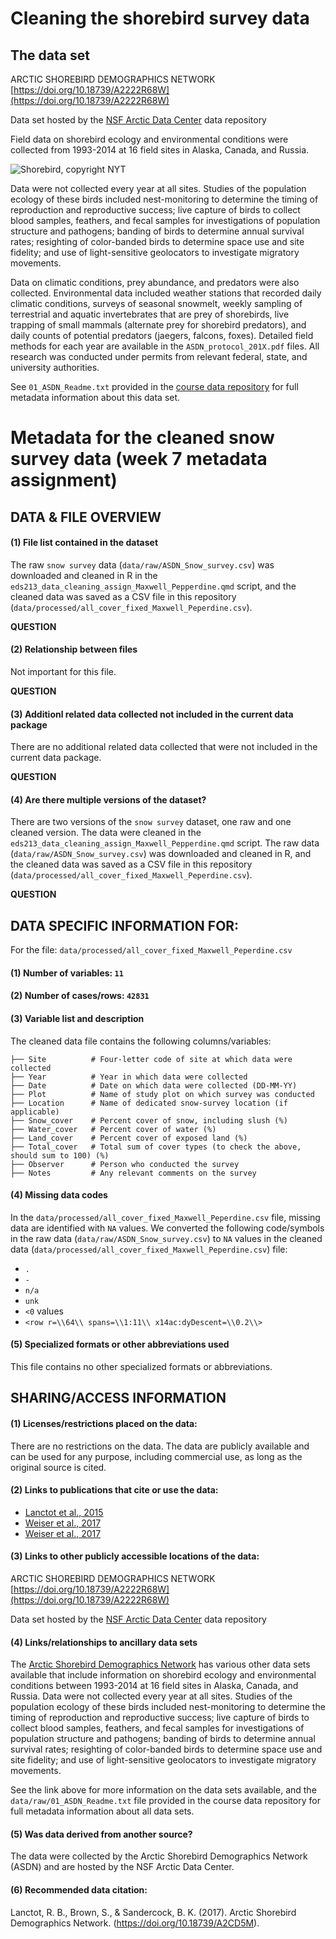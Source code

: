 # Cleaning the shorebird survey data 


## The data set

ARCTIC SHOREBIRD DEMOGRAPHICS NETWORK [https://doi.org/10.18739/A2222R68W](https://doi.org/10.18739/A2222R68W)

Data set hosted by the [NSF Arctic Data Center](https://arcticdata.io) data repository 

Field data on shorebird ecology and environmental conditions were collected from 1993-2014 at 16 field sites in Alaska, Canada, and Russia.

![Shorebird, copyright NYT](https://static01.nyt.com/images/2017/09/10/nyregion/10NATURE1/10NATURE1-superJumbo.jpg?quality=75&auto=webp)

Data were not collected every year at all sites. Studies of the population ecology of these birds included nest-monitoring to determine the timing of reproduction and reproductive success; live capture of birds to collect blood samples, feathers, and fecal samples for investigations of population structure and pathogens; banding of birds to determine annual survival rates; resighting of color-banded birds to determine space use and site fidelity; and use of light-sensitive geolocators to investigate migratory movements. 

Data on climatic conditions, prey abundance, and predators were also collected. Environmental data included weather stations that recorded daily climatic conditions, surveys of seasonal snowmelt, weekly sampling of terrestrial and aquatic invertebrates that are prey of shorebirds, live trapping of small mammals (alternate prey for shorebird predators), and daily counts of potential predators (jaegers, falcons, foxes). Detailed field methods for each year are available in the `ASDN_protocol_201X.pdf` files. All research was conducted under permits from relevant federal, state, and university authorities.

See `01_ASDN_Readme.txt` provided in the [course data repository](https://github.com/UCSB-Library-Research-Data-Services/bren-meds213-spring-2024-class-data) for full metadata information about this data set.

# Metadata for the cleaned snow survey data (week 7 metadata assignment)

## DATA & FILE OVERVIEW

#### (1) File list contained in the dataset

The raw `snow survey` data (`data/raw/ASDN_Snow_survey.csv`) was downloaded and cleaned in R in the `eds213_data_cleaning_assign_Maxwell_Pepperdine.qmd` script, and the cleaned data was saved as a CSV file in this repository (`data/processed/all_cover_fixed_Maxwell_Peperdine.csv`). 

**QUESTION**

#### (2) Relationship between files

Not important for this file. 

**QUESTION**

#### (3) Additionl related data collected not included in the current data package

There are no additional related data collected that were not included in the current data package.

**QUESTION**

#### (4) Are there multiple versions of the dataset?

There are two versions of the `snow survey` dataset, one raw and one cleaned version. The data were cleaned in the `eds213_data_cleaning_assign_Maxwell_Pepperdine.qmd` script. The raw data (`data/raw/ASDN_Snow_survey.csv`) was downloaded and cleaned in R, and the cleaned data was saved as a CSV file in this repository (`data/processed/all_cover_fixed_Maxwell_Peperdine.csv`). 

**QUESTION**

## DATA SPECIFIC INFORMATION FOR: 

For the file: `data/processed/all_cover_fixed_Maxwell_Peperdine.csv`

#### (1) Number of variables: `11`

#### (2) Number of cases/rows: `42831`

#### (3) Variable list and description

The cleaned data file contains the following columns/variables:

```
├── Site          # Four-letter code of site at which data were collected
├── Year          # Year in which data were collected      
├── Date          # Date on which data were collected (DD-MM-YY)                   
├── Plot          # Name of study plot on which survey was conducted
├── Location      # Name of dedicated snow-survey location (if applicable)
├── Snow_cover    # Percent cover of snow, including slush (%)
├── Water_cover   # Percent cover of water (%)
├── Land_cover    # Percent cover of exposed land (%)
├── Total_cover   # Total sum of cover types (to check the above, should sum to 100) (%)
├── Observer      # Person who conducted the survey
├── Notes         # Any relevant comments on the survey
```

#### (4) Missing data codes 

In the `data/processed/all_cover_fixed_Maxwell_Peperdine.csv` file, missing data are identified with `NA` values. We converted the following code/symbols in the raw data (`data/raw/ASDN_Snow_survey.csv`) to `NA` values in the cleaned data (`data/processed/all_cover_fixed_Maxwell_Peperdine.csv`) file:

- `.`
- `-`
- `n/a`
- `unk`
- `<0` values
- `<row r=\\64\\ spans=\\1:11\\ x14ac:dyDescent=\\0.2\\>`

#### (5) Specialized formats or other abbreviations used

This file contains no other specialized formats or abbreviations.

## SHARING/ACCESS INFORMATION

#### (1) Licenses/restrictions placed on the data:

There are no restrictions on the data. The data are publicly available and can be used for any purpose, including commercial use, as long as the original source is cited.

#### (2) Links to publications that cite or use the data:

- [Lanctot et al., 2015](https://bksandercock.wordpress.com/wp-content/uploads/2018/10/lanctot2015asdnreport.pdf)
- [Weiser et al., 2017](https://doi.org/10.1111/ibi.12571)
- [Weiser et al., 2017](https://doi.org/10.1642/AUK-17-107.1)

#### (3) Links to other publicly accessible locations of the data:

ARCTIC SHOREBIRD DEMOGRAPHICS NETWORK [https://doi.org/10.18739/A2222R68W](https://doi.org/10.18739/A2222R68W)

Data set hosted by the [NSF Arctic Data Center](https://arcticdata.io) data repository

#### (4) Links/relationships to ancillary data sets 

The [Arctic Shorebird Demographics Network](https://arcticdata.io/catalog/view/doi%3A10.18739%2FA2CD5M) has various other data sets available that include information on shorebird ecology and environmental conditions between 1993-2014 at 16 field sites in Alaska, Canada, and Russia. Data were not collected every year at all sites. Studies of the population ecology of these birds included nest-monitoring to determine the timing of reproduction and reproductive success; live capture of birds to collect blood samples, feathers, and fecal samples for investigations of population structure and pathogens; banding of birds to determine annual survival rates; resighting of color-banded birds to determine space use and site fidelity; and use of light-sensitive geolocators to investigate migratory movements.

See the link above for more information on the data sets available, and the `data/raw/01_ASDN_Readme.txt` file provided in the course data repository for full metadata information about all data sets.

#### (5) Was data derived from another source?

The data were collected by the Arctic Shorebird Demographics Network (ASDN) and are hosted by the NSF Arctic Data Center. 

#### (6) Recommended data citation:

Lanctot, R. B., Brown, S., & Sandercock, B. K. (2017). Arctic Shorebird Demographics Network. (<https://doi.org/10.18739/A2CD5M>).










































